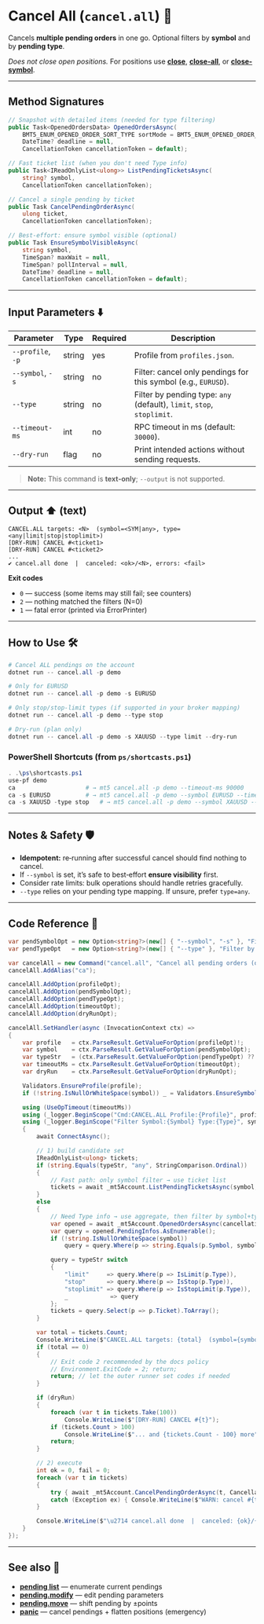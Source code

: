 # Cancel All (`cancel.all`) 🧹

Cancels **multiple pending orders** in one go. Optional filters by **symbol** and by **pending type**.

*Does not close open positions.* For positions use **[close](../Market_Data/Close.md)**, **[close-all](../Market_Data/Close-all.md)**, or **[close-symbol](../Market_Data/Close-symbol.md)**.

---

## Method Signatures 

```csharp
// Snapshot with detailed items (needed for type filtering)
public Task<OpenedOrdersData> OpenedOrdersAsync(
    BMT5_ENUM_OPENED_ORDER_SORT_TYPE sortMode = BMT5_ENUM_OPENED_ORDER_SORT_TYPE.Bmt5OpenedOrderSortByOpenTimeAsc,
    DateTime? deadline = null,
    CancellationToken cancellationToken = default);

// Fast ticket list (when you don't need Type info)
public Task<IReadOnlyList<ulong>> ListPendingTicketsAsync(
    string? symbol,
    CancellationToken cancellationToken);

// Cancel a single pending by ticket
public Task CancelPendingOrderAsync(
    ulong ticket,
    CancellationToken cancellationToken);

// Best‑effort: ensure symbol visible (optional)
public Task EnsureSymbolVisibleAsync(
    string symbol,
    TimeSpan? maxWait = null,
    TimeSpan? pollInterval = null,
    DateTime? deadline = null,
    CancellationToken cancellationToken = default);
```

---

## Input Parameters ⬇️

| Parameter         | Type   | Required | Description                                                            |
| ----------------- | ------ | -------- | ---------------------------------------------------------------------- |
| `--profile`, `-p` | string | yes      | Profile from `profiles.json`.                                          |
| `--symbol`, `-s`  | string | no       | Filter: cancel only pendings for this symbol (e.g., `EURUSD`).         |
| `--type`          | string | no       | Filter by pending type: `any` (default), `limit`, `stop`, `stoplimit`. |
| `--timeout-ms`    | int    | no       | RPC timeout in ms (default: `30000`).                                  |
| `--dry-run`       | flag   | no       | Print intended actions without sending requests.                       |

> **Note:** This command is **text‑only**; `--output` is not supported.

---

## Output ⬆️ (text)

```
CANCEL.ALL targets: <N>  (symbol=<SYM|any>, type=<any|limit|stop|stoplimit>)
[DRY-RUN] CANCEL #<ticket1>
[DRY-RUN] CANCEL #<ticket2>
...
✔ cancel.all done  |  canceled: <ok>/<N>, errors: <fail>
```

**Exit codes**

* `0` — success (some items may still fail; see counters)
* `2` — nothing matched the filters (N=0)
* `1` — fatal error (printed via ErrorPrinter)

---

## How to Use 🛠️

```powershell
# Cancel ALL pendings on the account
dotnet run -- cancel.all -p demo

# Only for EURUSD
dotnet run -- cancel.all -p demo -s EURUSD

# Only stop/stop‑limit types (if supported in your broker mapping)
dotnet run -- cancel.all -p demo --type stop

# Dry‑run (plan only)
dotnet run -- cancel.all -p demo -s XAUUSD --type limit --dry-run
```

### PowerShell Shortcuts (from `ps/shortcasts.ps1`)

```powershell
. .\ps\shortcasts.ps1
use-pf demo
ca                    # → mt5 cancel.all -p demo --timeout-ms 90000
ca -s EURUSD          # → mt5 cancel.all -p demo --symbol EURUSD --timeout-ms 90000
ca -s XAUUSD -type stop   # → mt5 cancel.all -p demo --symbol XAUUSD --type stop --timeout-ms 90000
```

---

## Notes & Safety 🛡️

* **Idempotent:** re‑running after successful cancel should find nothing to cancel.
* If `--symbol` is set, it’s safe to best‑effort **ensure visibility** first.
* Consider rate limits: bulk operations should handle retries gracefully.
* `--type` relies on your pending type mapping. If unsure, prefer `type=any`.

---

## Code Reference 🧩

```csharp
var pendSymbolOpt = new Option<string?>(new[] { "--symbol", "-s" }, "Filter by symbol (optional)");
var pendTypeOpt   = new Option<string?>(new[] { "--type" }, "Filter by type: limit|stop|stoplimit|any (default any)");

var cancelAll = new Command("cancel.all", "Cancel all pending orders (optionally filtered)");
cancelAll.AddAlias("ca");

cancelAll.AddOption(profileOpt);
cancelAll.AddOption(pendSymbolOpt);
cancelAll.AddOption(pendTypeOpt);
cancelAll.AddOption(timeoutOpt);
cancelAll.AddOption(dryRunOpt);

cancelAll.SetHandler(async (InvocationContext ctx) =>
{
    var profile   = ctx.ParseResult.GetValueForOption(profileOpt)!;
    var symbol    = ctx.ParseResult.GetValueForOption(pendSymbolOpt);
    var typeStr   = (ctx.ParseResult.GetValueForOption(pendTypeOpt) ?? "any").Trim().ToLowerInvariant();
    var timeoutMs = ctx.ParseResult.GetValueForOption(timeoutOpt);
    var dryRun    = ctx.ParseResult.GetValueForOption(dryRunOpt);

    Validators.EnsureProfile(profile);
    if (!string.IsNullOrWhiteSpace(symbol)) _ = Validators.EnsureSymbol(symbol!);

    using (UseOpTimeout(timeoutMs))
    using (_logger.BeginScope("Cmd:CANCEL.ALL Profile:{Profile}", profile))
    using (_logger.BeginScope("Filter Symbol:{Symbol} Type:{Type}", symbol ?? "<any>", typeStr))
    {
        await ConnectAsync();

        // 1) build candidate set
        IReadOnlyList<ulong> tickets;
        if (string.Equals(typeStr, "any", StringComparison.Ordinal))
        {
            // Fast path: only symbol filter → use ticket list
            tickets = await _mt5Account.ListPendingTicketsAsync(symbol, CancellationToken.None);
        }
        else
        {
            // Need Type info → use aggregate, then filter by symbol+type
            var opened = await _mt5Account.OpenedOrdersAsync(cancellationToken: CancellationToken.None);
            var query = opened.PendingInfos.AsEnumerable();
            if (!string.IsNullOrWhiteSpace(symbol))
                query = query.Where(p => string.Equals(p.Symbol, symbol, StringComparison.OrdinalIgnoreCase));

            query = typeStr switch
            {
                "limit"     => query.Where(p => IsLimit(p.Type)),
                "stop"      => query.Where(p => IsStop(p.Type)),
                "stoplimit" => query.Where(p => IsStopLimit(p.Type)),
                _            => query
            };
            tickets = query.Select(p => p.Ticket).ToArray();
        }

        var total = tickets.Count;
        Console.WriteLine($"CANCEL.ALL targets: {total}  (symbol={symbol ?? "any"}, type={typeStr})");
        if (total == 0)
        {
            // Exit code 2 recommended by the docs policy
            // Environment.ExitCode = 2; return;
            return; // let the outer runner set codes if needed
        }

        if (dryRun)
        {
            foreach (var t in tickets.Take(100))
                Console.WriteLine($"[DRY-RUN] CANCEL #{t}");
            if (tickets.Count > 100)
                Console.WriteLine($"... and {tickets.Count - 100} more");
            return;
        }

        // 2) execute
        int ok = 0, fail = 0;
        foreach (var t in tickets)
        {
            try { await _mt5Account.CancelPendingOrderAsync(t, CancellationToken.None); ok++; }
            catch (Exception ex) { Console.WriteLine($"WARN: cancel #{t} failed: {ex.Message}"); fail++; }
        }

        Console.WriteLine($"\u2714 cancel.all done  |  canceled: {ok}/{total}, errors: {fail}");
    }
});
```

---

## See also 🔗

* **[pending list](../Misc/Pending_List.md)** — enumerate current pendings
* **[pending.modify](../Market_Data/Pending.modify.md)** — edit pending parameters
* **[pending.move](../Market_Data/Pending.move.md)** — shift pending by ±points
* **[panic](../Market_Data/Panic.md)** — cancel pendings + flatten positions (emergency)
